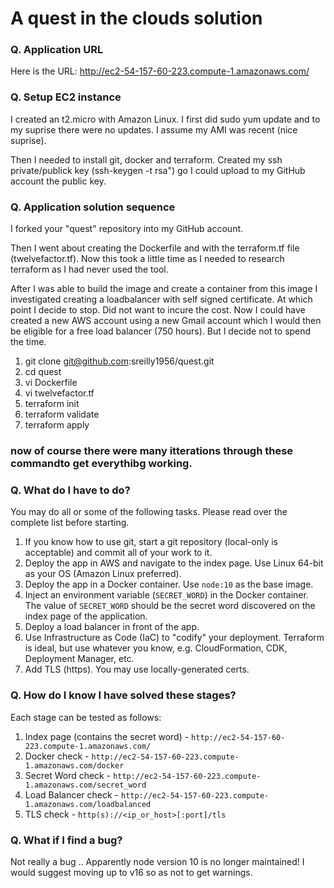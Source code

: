 # A quest in the clouds solution

### Q. Application URL

Here is the URL: http://ec2-54-157-60-223.compute-1.amazonaws.com/

### Q. Setup EC2 instance

I created an t2.micro with Amazon Linux. I first did sudo yum update and to my suprise there were no updates. I assume my AMI was recent (nice suprise).

Then I needed to install git, docker and terraform. Created my ssh private/publick key (ssh-keygen -t rsa") go I could upload to my GitHub account the public key.

### Q. Application solution sequence

I forked your "quest" repository into my GitHub account.

Then I went about creating the Dockerfile and with the terraform.tf file (twelvefactor.tf). Now this took a little time as I needed to research terraform as I had never used the tool.

After I was able to build the image and create a container from this image I investigated creating a loadbalancer with self signed certificate. At which point I decide to stop. Did not want to incure the cost. Now I could have created a new AWS account using a new Gmail account which I would then be eligible for a free load balancer (750 hours). But I decide not to spend the time. 

1.  git clone git@github.com:sreilly1956/quest.git
2.  cd quest
3.  vi Dockerfile
4.  vi twelvefactor.tf
5.  terraform init
6.  terraform validate
7.  terraform apply

### now of course there were many itterations through these commandto get everythibg working.

### Q. What do I have to do?

You may do all or some of the following tasks. Please read over the complete list before starting.

1. If you know how to use git, start a git repository (local-only is acceptable) and commit all of your work to it.
2. Deploy the app in AWS and navigate to the index page. Use Linux 64-bit as your OS (Amazon Linux preferred).
3. Deploy the app in a Docker container. Use `node:10` as the base image.
4. Inject an environment variable (`SECRET_WORD`) in the Docker container. The value of `SECRET_WORD` should be the secret word discovered on the index page of the application.
5. Deploy a load balancer in front of the app.
6. Use Infrastructure as Code (IaC) to "codify" your deployment. Terraform is ideal, but use whatever you know, e.g. CloudFormation, CDK, Deployment Manager, etc.
7. Add TLS (https). You may use locally-generated certs.

### Q. How do I know I have solved these stages?

Each stage can be tested as follows:

1. Index page (contains the secret word) - `http://ec2-54-157-60-223.compute-1.amazonaws.com/`
2. Docker check - `http://ec2-54-157-60-223.compute-1.amazonaws.com/docker`
3. Secret Word check - `http://ec2-54-157-60-223.compute-1.amazonaws.com/secret_word`
4. Load Balancer check  - `http://ec2-54-157-60-223.compute-1.amazonaws.com/loadbalanced`
5. TLS check - `http(s)://<ip_or_host>[:port]/tls`


### Q. What if I find a bug?

Not really a bug .. Apparently node version 10 is no longer maintained! I would suggest moving up to v16 so as not to get warnings.


